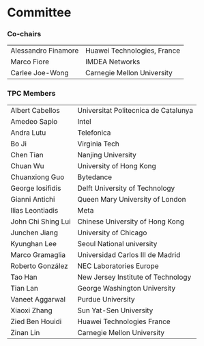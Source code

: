 # Committee

### Co-chairs

| | |
| :------------------ | :---------------------------|
| Alessandro Finamore | Huawei Technologies, France |
| Marco Fiore         | IMDEA Networks |
| Carlee Joe-Wong     | Carnegie Mellon University |

### TPC Members

| | |
| :---- | :---- |
| Albert Cabellos            | Universitat Politecnica de Catalunya |
| Amedeo Sapio               | Intel |
| Andra Lutu                 | Telefonica |
| Bo Ji                      | Virginia Tech |
| Chen Tian                  | Nanjing University |
| Chuan Wu                   | University of Hong Kong  |
| Chuanxiong Guo             | Bytedance |
| George Iosifidis           | Delft University of Technology |
| Gianni Antichi             | Queen Mary University of London |
| Ilias Leontiadis           | Meta |
| John Chi Shing Lui         | Chinese University of Hong Kong |
| Junchen Jiang              | University of Chicago |
| Kyunghan Lee               | Seoul National university |
| Marco Gramaglia            | Universidad Carlos III de Madrid |
| Roberto González           | NEC Laboratories Europe |
| Tao Han                    | New Jersey Institute of Technology |
| Tian Lan                   | George Washington University |
| Vaneet Aggarwal            | Purdue University |
| Xiaoxi Zhang               | Sun Yat-Sen University |
| Zied Ben Houidi            | Huawei Technologies France |
| Zinan Lin                  | Carnegie Mellon University |
